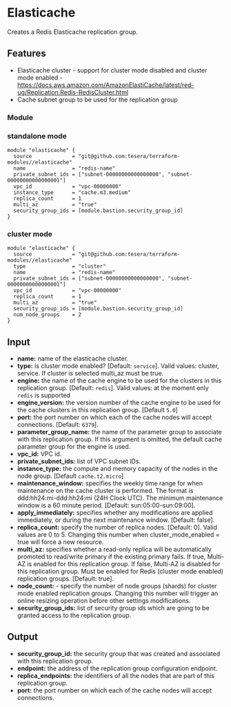 # Elasticache
Creates a Redis Elasticache replication group.

## Features
- Elasticache cluster - support for cluster mode disabled and cluster mode enabled - https://docs.aws.amazon.com/AmazonElastiCache/latest/red-ug/Replication.Redis-RedisCluster.html
- Cache subnet group to be used for the replication group

### Module
### standalone mode
```hcl-terraform
module "elasticache" {
  source             = "git@github.com:tesera/terraform-modules//elasticache"
  name               = "redis-name"
  private_subnet_ids = ["subnet-00000000000000000", "subnet-00000000000000001"]
  vpc_id             = "vpc-00000000"
  instance_type      = "cache.m3.medium"
  replica_count      = 1
  multi_az           = "true"
  security_group_ids = [module.bastion.security_group_id]
}
```

### cluster mode
```hcl-terraform
module "elasticache" {
  source             = "git@github.com:tesera/terraform-modules//elasticache"
  type               = "cluster"
  name               = "redis-name"
  private_subnet_ids = ["subnet-00000000000000000", "subnet-00000000000000001"]
  vpc_id             = "vpc-00000000"
  replica_count      = 1
  multi_az           = "true"
  security_group_ids = [module.bastion.security_group_id]
  num_node_groups    = 2
}
```

## Input
- **name:** name of the elasticache cluster.
- **type:** is cluster mode enabled? [Default: `service`]. Valid values: cluster, service. If cluster is selected multi_az must be true.
- **engine:** the name of the cache engine to be used for the clusters in this replication group. [Default: `redis`]. Valid values: at the moment only `redis` is supported
- **engine_version:** the version number of the cache engine to be used for the cache clusters in this replication group. [Default `5.0`]
- **port:** the port number on which each of the cache nodes will accept connections. [Default: `6379`].
- **parameter_group_name:** the name of the parameter group to associate with this replication group. If this argument is omitted, the default cache parameter group for the engine is used.
- **vpc_id:** VPC id.
- **private_subnet_ids:** list of VPC subnet IDs.
- **instance_type:** the compute and memory capacity of the nodes in the node group. [Default `cache.t2.micro`]
- **maintenance_window:** specifies the weekly time range for when maintenance on the cache cluster is performed. The format is ddd:hh24:mi-ddd:hh24:mi (24H Clock UTC). The minimum maintenance window is a 60 minute period. [Default: sun:05:00-sun:09:00].
- **apply_immediately:** specifies whether any modifications are applied immediately, or during the next maintenance window. [Default: false].
- **replica_count:** specify the number of replica nodes. [Default: 0]. Valid values are 0 to 5. Changing this number when cluster_mode_enabled = true will force a new resource.
- **multi_az:** specifies whether a read-only replica will be automatically promoted to read/write primary if the existing primary fails. If true, Multi-AZ is enabled for this replication group. If false, Multi-AZ is disabled for this replication group. Must be enabled for Redis (cluster mode enabled) replication groups. [Default: true].
- **node_count:** - specify the number of node groups (shards) for cluster mode enabled replication groups. Changing this number will trigger an online resizing operation before other settings modifications.
- **security_group_ids:** list of security group ids which are going to be granted access to the replication group.

## Output

- **security_group_id:** the security group that was created and associated with this replication group.
- **endpoint:** the address of the replication group configuration endpoint.
- **replica_endpoints:** the identifiers of all the nodes that are part of this replication group.
- **port:** the port number on which each of the cache nodes will accept connections.


